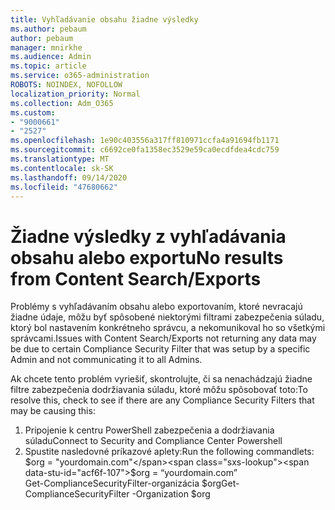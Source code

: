 ```yaml
---
title: Vyhľadávanie obsahu žiadne výsledky
ms.author: pebaum
author: pebaum
manager: mnirkhe
ms.audience: Admin
ms.topic: article
ms.service: o365-administration
ROBOTS: NOINDEX, NOFOLLOW
localization_priority: Normal
ms.collection: Adm_O365
ms.custom:
- "9000661"
- "2527"
ms.openlocfilehash: 1e90c403556a317ff810971ccfa4a91694fb1171
ms.sourcegitcommit: c6692ce0fa1358ec3529e59ca0ecdfdea4cdc759
ms.translationtype: MT
ms.contentlocale: sk-SK
ms.lasthandoff: 09/14/2020
ms.locfileid: "47680662"
---
```

# <a name="no-results-from-content-searchexports"></a><span data-ttu-id="acf6f-102">Žiadne výsledky z vyhľadávania obsahu alebo exportu</span><span class="sxs-lookup"><span data-stu-id="acf6f-102">No results from Content Search/Exports</span></span>

<span data-ttu-id="acf6f-103">Problémy s vyhľadávaním obsahu alebo exportovaním, ktoré nevracajú žiadne údaje, môžu byť spôsobené niektorými filtrami zabezpečenia súladu, ktorý bol nastavením konkrétneho správcu, a nekomunikoval ho so všetkými správcami.</span><span class="sxs-lookup"><span data-stu-id="acf6f-103">Issues with Content Search/Exports not returning any data may be due to certain Compliance Security Filter that was setup by a specific Admin and not communicating it to all Admins.</span></span>

<span data-ttu-id="acf6f-104">Ak chcete tento problém vyriešiť, skontrolujte, či sa nenachádzajú žiadne filtre zabezpečenia dodržiavania súladu, ktoré môžu spôsobovať toto:</span><span class="sxs-lookup"><span data-stu-id="acf6f-104">To resolve this, check to see if there are any Compliance Security Filters that may be causing this:</span></span>
1. <span data-ttu-id="acf6f-105">Pripojenie k centru PowerShell zabezpečenia a dodržiavania súladu</span><span class="sxs-lookup"><span data-stu-id="acf6f-105">Connect to Security and Compliance Center Powershell</span></span>
2. <span data-ttu-id="acf6f-106">Spustite nasledovné príkazové aplety:</span><span class="sxs-lookup"><span data-stu-id="acf6f-106">Run the following commandlets:</span></span>
<br><span data-ttu-id="acf6f-107">$org = "yourdomain.com"</span><span class="sxs-lookup"><span data-stu-id="acf6f-107">$org = “yourdomain.com”</span></span>
<br><span data-ttu-id="acf6f-108">Get-ComplianceSecurityFilter-organizácia $org</span><span class="sxs-lookup"><span data-stu-id="acf6f-108">Get-ComplianceSecurityFilter -Organization $org</span></span>